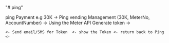"# ping" 


ping Payment e.g 30K ->  Ping vending Management (30K, MeterNo, AccountNumber) -> Using the Meter API Generate token -> 

    <- Send email/SMS for Token  <- show the Token <- return back to Ping <-